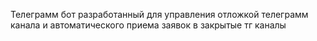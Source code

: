 Телеграмм бот разработанный для управления отложкой телеграмм канала и автоматического приема заявок в закрытые тг каналы
